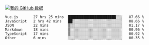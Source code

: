 [![我的 GitHub 数据](https://github-readme-stats.vercel.app/api?username=unbrain&?theme=dark)]()

<!--START_SECTION:waka-->

```text
Vue.js       27 hrs 25 mins  ██████████████████████░░░   87.66 %
JavaScript   2 hrs 42 mins   ██░░░░░░░░░░░░░░░░░░░░░░░   08.66 %
JSON         22 mins         ▒░░░░░░░░░░░░░░░░░░░░░░░░   01.17 %
Markdown     18 mins         ▒░░░░░░░░░░░░░░░░░░░░░░░░   00.96 %
TypeScript   17 mins         ▒░░░░░░░░░░░░░░░░░░░░░░░░   00.92 %
Other        6 mins          ░░░░░░░░░░░░░░░░░░░░░░░░░   00.35 %
```

<!--END_SECTION:waka-->
